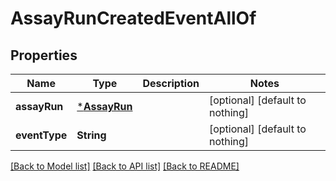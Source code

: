 # AssayRunCreatedEventAllOf


## Properties
Name | Type | Description | Notes
------------ | ------------- | ------------- | -------------
**assayRun** | [***AssayRun**](AssayRun.md) |  | [optional] [default to nothing]
**eventType** | **String** |  | [optional] [default to nothing]


[[Back to Model list]](../README.md#models) [[Back to API list]](../README.md#api-endpoints) [[Back to README]](../README.md)


